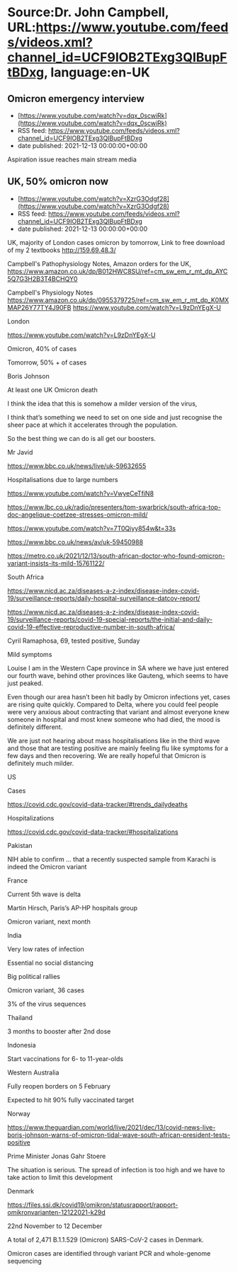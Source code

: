 # Source:Dr. John Campbell, URL:https://www.youtube.com/feeds/videos.xml?channel_id=UCF9IOB2TExg3QIBupFtBDxg, language:en-UK

## Omicron emergency interview
 - [https://www.youtube.com/watch?v=dqx_0scwiRk](https://www.youtube.com/watch?v=dqx_0scwiRk)
 - RSS feed: https://www.youtube.com/feeds/videos.xml?channel_id=UCF9IOB2TExg3QIBupFtBDxg
 - date published: 2021-12-13 00:00:00+00:00

Aspiration issue reaches main stream media

## UK, 50% omicron now
 - [https://www.youtube.com/watch?v=XzrG3Odgf28](https://www.youtube.com/watch?v=XzrG3Odgf28)
 - RSS feed: https://www.youtube.com/feeds/videos.xml?channel_id=UCF9IOB2TExg3QIBupFtBDxg
 - date published: 2021-12-13 00:00:00+00:00

UK, majority of London cases omicron by tomorrow, Link to free download of my 2 textbooks
http://159.69.48.3/

Campbell's Pathophysiology Notes, Amazon orders for the UK, https://www.amazon.co.uk/dp/B012HWC8SU/ref=cm_sw_em_r_mt_dp_AYC5Q7G3H2B3T4BCHQY0

Campbell's Physiology Notes 
https://www.amazon.co.uk/dp/0955379725/ref=cm_sw_em_r_mt_dp_K0MXMAP26Y77TY4J90FB
https://www.youtube.com/watch?v=L9zDnYEgX-U

London

https://www.youtube.com/watch?v=L9zDnYEgX-U

Omicron, 40% of cases

Tomorrow, 50% + of cases

Boris Johnson

At least one UK Omicron death

I think the idea that this is somehow a milder version of the virus, 

I think that’s something we need to set on one side and just recognise the sheer pace at which it accelerates through the population. 

So the best thing we can do is all get our boosters.

Mr Javid

https://www.bbc.co.uk/news/live/uk-59632655

Hospitalisations due to large numbers

https://www.youtube.com/watch?v=VwyeCeTfiN8

https://www.lbc.co.uk/radio/presenters/tom-swarbrick/south-africa-top-doc-angelique-coetzee-stresses-omicron-mild/

https://www.youtube.com/watch?v=7T0Qiyy854w&t=33s

https://www.bbc.co.uk/news/av/uk-59450988

https://metro.co.uk/2021/12/13/south-african-doctor-who-found-omicron-variant-insists-its-mild-15761122/


South Africa

https://www.nicd.ac.za/diseases-a-z-index/disease-index-covid-19/surveillance-reports/daily-hospital-surveillance-datcov-report/

https://www.nicd.ac.za/diseases-a-z-index/disease-index-covid-19/surveillance-reports/covid-19-special-reports/the-initial-and-daily-covid-19-effective-reproductive-number-in-south-africa/

Cyril Ramaphosa, 69, tested positive, Sunday

Mild symptoms


Louise
I am in the Western Cape province in SA where we have just entered our fourth wave, behind other provinces like Gauteng, which seems to have just peaked. 

Even though our area hasn’t been hit badly by Omicron infections yet, cases are rising quite quickly. Compared to Delta, where you could feel people were very anxious about contracting that variant and almost everyone knew someone in hospital and most knew someone who had died, the mood is definitely different. 

We are just not hearing about mass hospitalisations like in the third wave and those that are testing positive are mainly feeling flu like symptoms for a few days and then recovering. We are really hopeful that Omicron is definitely much milder.

US

Cases

https://covid.cdc.gov/covid-data-tracker/#trends_dailydeaths

Hospitalizations

https://covid.cdc.gov/covid-data-tracker/#hospitalizations

Pakistan

NIH able to confirm … that a recently suspected sample from Karachi is indeed the Omicron variant

France

Current 5th wave is delta

Martin Hirsch, Paris’s AP-HP hospitals group

Omicron variant, next month

India

Very low rates of infection

Essential no social distancing

Big political rallies

Omicron variant, 36 cases

3% of the virus sequences

Thailand

3 months to booster after 2nd dose





Indonesia

Start vaccinations for 6- to 11-year-olds

Western Australia 

Fully reopen borders on 5 February

Expected to hit 90% fully vaccinated target

Norway

https://www.theguardian.com/world/live/2021/dec/13/covid-news-live-boris-johnson-warns-of-omicron-tidal-wave-south-african-president-tests-positive

Prime Minister Jonas Gahr Stoere

The situation is serious. The spread of infection is too high and we have to take action to limit this development

Denmark 

https://files.ssi.dk/covid19/omikron/statusrapport/rapport-omikronvarianten-12122021-k29d

22nd November to 12 December

A total of 2,471 B.1.1.529 (Omicron) SARS-CoV-2 cases in Denmark. 

Omicron cases are identified through variant PCR and whole-genome sequencing

